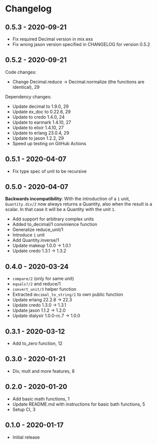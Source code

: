 # Changelog

## 0.5.3 - 2020-09-21

* Fix required Decimal version in mix.exs
* Fix wrong jason version specified in CHANGELOG for version 0.5.2

## 0.5.2 - 2020-09-21

Code changes:

* Change Decimal.reduce -> Decimal.normalize (the functions are identical), 29

Dependency changes:

* Update decimal to 1.9.0, 29
* Update ex_doc to 0.22.6, 29
* Update to credo 1.4.0, 24
* Update to earmark 1.4.10, 27
* Update to elixir 1.4.10, 27
* Update to erlang 23.0.4, 29
* Update to jason 1.2.2, 29
* Speed up testing on GitHub Actions

## 0.5.1 - 2020-04-07

* Fix type spec of unit to be recursive

## 0.5.0 - 2020-04-07

**Backwards incompatibility**: With the introduction of a `1` unit, `Quantity.div/2` now always returns a Quantity,
also when the result is a scalar. In that case it will be a Quantity with the unit `1`.

* Add support for arbitrary complex units
* Added to_decimal/1 convinience function
* Generalize reduce_unit/1
* Introduce `1` unit
* Add Quantity.inverse/1
* Update makeup 1.0.0 -> 1.0.1
* Update credo 1.3.1 -> 1.3.2

## 0.4.0 - 2020-03-24

* `compare/2` (only for same unit)
* `equals?/2` and reduce/1
* `convert_unit/3` helper function
* Extracted `decimal_to_string/1` to own public function
* Update erlang 22.2.8 -> 22.3
* Update credo 1.3.0 -> 1.3.1
* Update jason 1.1.2 -> 1.2.0
* Update dialyxir 1.0.0-rc.7 -> 1.0.0

## 0.3.1 - 2020-03-12

* Add to_zero function, 12

## 0.3.0 - 2020-01-21

* Div, mult and more features, 8

## 0.2.0 - 2020-01-20

* Add basic math functions, 1
* Update README.md with instructions for basic bath functions, 5
* Setup CI, 3

## 0.1.0 - 2020-01-17

* Initial release
